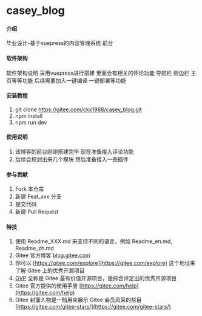 # casey_blog

#### 介绍
毕业设计-基于vuepress的内容管理系统 前台

#### 软件架构
软件架构说明
采用vuepress进行搭建 里面会有相关的评论功能 导航栏 侧边栏 主页等等功能
后续需要加入一键编译 一键部署等功能
#### 安装教程

1.  git clone https://gitee.com/ckx1988/casey_blog.git
2.  npm install
3.  npm run dev

#### 使用说明

1.  该博客的前台刚刚搭建完毕 现在准备接入评论功能
2.  后续会规划出来几个模块 然后准备接入一些插件

#### 参与贡献

1.  Fork 本仓库
2.  新建 Feat_xxx 分支
3.  提交代码
4.  新建 Pull Request


#### 特技

1.  使用 Readme\_XXX.md 来支持不同的语言，例如 Readme\_en.md, Readme\_zh.md
2.  Gitee 官方博客 [blog.gitee.com](https://blog.gitee.com)
3.  你可以 [https://gitee.com/explore](https://gitee.com/explore) 这个地址来了解 Gitee 上的优秀开源项目
4.  [GVP](https://gitee.com/gvp) 全称是 Gitee 最有价值开源项目，是综合评定出的优秀开源项目
5.  Gitee 官方提供的使用手册 [https://gitee.com/help](https://gitee.com/help)
6.  Gitee 封面人物是一档用来展示 Gitee 会员风采的栏目 [https://gitee.com/gitee-stars/](https://gitee.com/gitee-stars/)

